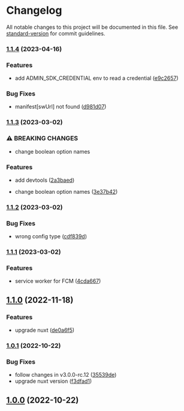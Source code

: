 # Changelog

All notable changes to this project will be documented in this file. See [standard-version](https://github.com/conventional-changelog/standard-version) for commit guidelines.

### [1.1.4](https://github.com/e-chan1007/nuxt-firebase/compare/v1.1.3...v1.1.4) (2023-04-16)


### Features

* add ADMIN_SDK_CREDENTIAL env to read a credential ([e9c2657](https://github.com/e-chan1007/nuxt-firebase/commit/e9c26570e53fecdba9cf0baadcd66f3f59d3f262))


### Bug Fixes

* manifest[swUrl] not found ([d981d07](https://github.com/e-chan1007/nuxt-firebase/commit/d981d07a3337793e438ed1dd97682e29d0f3936f))

### [1.1.3](https://github.com/e-chan1007/nuxt-firebase/compare/v1.1.2...v1.1.3) (2023-03-02)

### ⚠ BREAKING CHANGES

*   change boolean option names

### Features

*   add devtools ([2a3baed](https://github.com/e-chan1007/nuxt-firebase/commit/2a3baed5e0c4999a0c9d92383e91a333727f07ff))

*   change boolean option names ([3e37b42](https://github.com/e-chan1007/nuxt-firebase/commit/3e37b42d49bacbc99e63c3a20c38855b4ee4c154))

### [1.1.2](https://github.com/e-chan1007/nuxt-firebase/compare/v1.1.1...v1.1.2) (2023-03-02)

### Bug Fixes

*   wrong config type ([cdf839d](https://github.com/e-chan1007/nuxt-firebase/commit/cdf839d81cf71de53f62f217212f8e74117e39f2))

### [1.1.1](https://github.com/e-chan1007/nuxt-firebase/compare/v1.1.0...v1.1.1) (2023-03-02)

### Features

*   service worker for FCM ([4cda667](https://github.com/e-chan1007/nuxt-firebase/commit/4cda6673b00bb0ff42f7c655eb838b52a47dff5a))

## [1.1.0](https://github.com/e-chan1007/nuxt-firebase/compare/v1.0.1...v1.1.0) (2022-11-18)

### Features

*   upgrade nuxt ([de0a6f5](https://github.com/e-chan1007/nuxt-firebase/commit/de0a6f5e1d44c3dcb4b9aa5cf2e25cbe4212668e))

### [1.0.1](https://github.com/e-chan1007/nuxt-firebase/compare/v1.0.1-rc.1...v1.0.1) (2022-10-22)

### Bug Fixes

*   follow changes in v3.0.0-rc.12 ([35539de](https://github.com/e-chan1007/nuxt-firebase/commit/35539de30cec1d40813842099d0f855020d540d2))
*   upgrade nuxt version ([f3dfad1](https://github.com/e-chan1007/nuxt-firebase/commit/f3dfad1fdf8dcad97b4370ef0025c01f06f0aa97))

## [1.0.0](https://github.com/e-chan1007/nuxt-firebase/compare/v0.0.4-1...v1.0.0) (2022-10-22)
